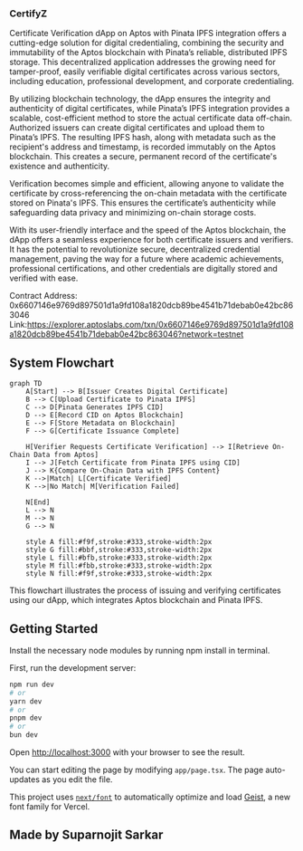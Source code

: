 ### CertifyZ

Certificate Verification dApp on Aptos with Pinata IPFS integration offers a cutting-edge solution for digital credentialing, combining the security and immutability of the Aptos blockchain with Pinata’s reliable, distributed IPFS storage. This decentralized application addresses the growing need for tamper-proof, easily verifiable digital certificates across various sectors, including education, professional development, and corporate credentialing. 

By utilizing blockchain technology, the dApp ensures the integrity and authenticity of digital certificates, while Pinata’s IPFS integration provides a scalable, cost-efficient method to store the actual certificate data off-chain. Authorized issuers can create digital certificates and upload them to Pinata’s IPFS. The resulting IPFS hash, along with metadata such as the recipient's address and timestamp, is recorded immutably on the Aptos blockchain. This creates a secure, permanent record of the certificate's existence and authenticity.

Verification becomes simple and efficient, allowing anyone to validate the certificate by cross-referencing the on-chain metadata with the certificate stored on Pinata's IPFS. This ensures the certificate’s authenticity while safeguarding data privacy and minimizing on-chain storage costs.

With its user-friendly interface and the speed of the Aptos blockchain, the dApp offers a seamless experience for both certificate issuers and verifiers. It has the potential to revolutionize secure, decentralized credential management, paving the way for a future where academic achievements, professional certifications, and other credentials are digitally stored and verified with ease.

Contract Address: 0x6607146e9769d897501d1a9fd108a1820dcb89be4541b71debab0e42bc863046    
Link:https://explorer.aptoslabs.com/txn/0x6607146e9769d897501d1a9fd108a1820dcb89be4541b71debab0e42bc863046?network=testnet

## System Flowchart

```mermaid
graph TD
    A[Start] --> B[Issuer Creates Digital Certificate]
    B --> C[Upload Certificate to Pinata IPFS]
    C --> D[Pinata Generates IPFS CID]
    D --> E[Record CID on Aptos Blockchain]
    E --> F[Store Metadata on Blockchain]
    F --> G[Certificate Issuance Complete]

    H[Verifier Requests Certificate Verification] --> I[Retrieve On-Chain Data from Aptos]
    I --> J[Fetch Certificate from Pinata IPFS using CID]
    J --> K{Compare On-Chain Data with IPFS Content}
    K -->|Match| L[Certificate Verified]
    K -->|No Match| M[Verification Failed]
    
    N[End]
    L --> N
    M --> N
    G --> N

    style A fill:#f9f,stroke:#333,stroke-width:2px
    style G fill:#bbf,stroke:#333,stroke-width:2px
    style L fill:#bfb,stroke:#333,stroke-width:2px
    style M fill:#fbb,stroke:#333,stroke-width:2px
    style N fill:#f9f,stroke:#333,stroke-width:2px
```

This flowchart illustrates the process of issuing and verifying certificates using our dApp, which integrates Aptos blockchain and Pinata IPFS.

## Getting Started

Install the necessary node modules by running npm install in terminal.

First, run the development server:

```bash
npm run dev
# or
yarn dev
# or
pnpm dev
# or
bun dev
```

Open [http://localhost:3000](http://localhost:3000) with your browser to see the result.

You can start editing the page by modifying `app/page.tsx`. The page auto-updates as you edit the file.

This project uses [`next/font`](https://nextjs.org/docs/app/building-your-application/optimizing/fonts) to automatically optimize and load [Geist](https://vercel.com/font), a new font family for Vercel.

## Made by Suparnojit Sarkar
